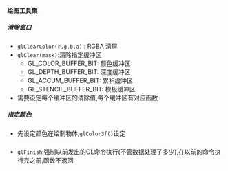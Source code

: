 #### 绘图工具集
##### 清除窗口
* `glClearColor(r,g,b,a)` : RGBA 清屏
* `glClear(mask)`:清除指定缓冲区
  * GL_COLOR_BUFFER_BIT: 颜色缓冲区
  * GL_DEPTH_BUFFER_BIT: 深度缓冲区
  * GL_ACCUM_BUFFER_BIT: 累积缓冲区
  * GL_STENCIL_BUFFER_BIT: 模板缓冲区
* 需要设定每个缓冲区的清除值,每个缓冲区有对应函数

##### 指定颜色
 * 先设定颜色在绘制物体,`glColor3f()`设定
 
 #####
 * `glFinish`:强制以前发出的GL命令执行(不管数据处理了多少),在以前的命令执行完之前,函数不返回

